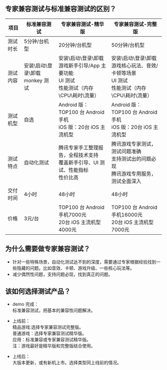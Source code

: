

## 专家兼容测试与标准兼容测试的区别？


|  项目 | 标准兼容测试|专家兼容测试-精华版 |专家兼容测试-完整版 |
|---------|---------|---------|---------|
| 测试时长 |5分钟/台机型| 20分钟/台机型|  50分钟/台机型 |
| 测试内容 |安装\启动\登录\卸载<br>monkey 测试| 安装\启动\登录\卸载<br>游戏新手引导/App 主要功能<br>UI 测试<br>性能测试（内存\CPU\耗时\流量）| 安装\启动\登录\卸载<br>游戏核心玩法、音效/卡顿等场景<br>UI 测试<br>性能测试（内存\CPU\耗时\流量）|
| 测试机型 |自选| Android 版：TOP100 台 Android 手机<br>iOS 版：20台 iOS 主流机型|   Android 版：TOP100 台 Android 手机<br>iOS 版：20台 iOS 主流机型 |
| 测试特点 |自动化测试|腾讯专家手工整理报告，全程技术支持<br>覆盖新手引导、UI 测试、性能指标<br>性价比高 |  腾讯游戏专家测试，测试问题准确<br>支持测试出的问题必现<br>腾讯游戏专用服务，测试全面深入 |
| 交付时间 |4小时| 48小时|  48小时 |
| 价格 |3元/台|TOP100 台 Android 手机7000元<br>20台 iOS 主流机型4000元|  TOP100 台 Android 手机16000元<br>20台 iOS 主流机型7000元 |



## 为什么需要做专家兼容测试？ 

- 针对一些特殊场景，自动化测试达不到的深度，需要通过专家根据经验找到一些隐藏的问题。比如音效、卡顿、游戏升级、一些核心玩法等。
- 减少偶然性问题，支持问题必现，找到真正的问题。

## 该如何选择测试产品？

- demo 完成：  
标准兼容测试，把基本的兼容性问题解决。  


- 上线前：  
精品游戏:选择专家兼容测试完整版。  
普通游戏：选择专家兼容测试精华版。  
应用：标准兼容或专家兼容测试精华版。  
注：游戏最好是精华版和完整版结合使用。  


- 上线后：     
大版本更新，或有新机上市。选择类型同上线前的情况。
